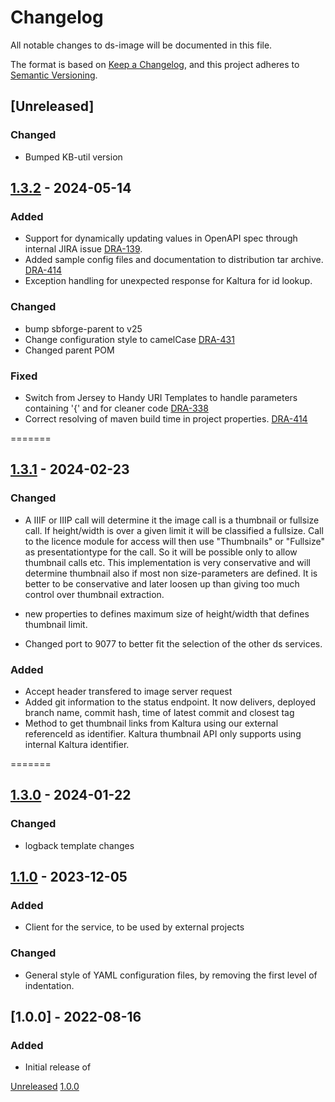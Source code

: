 # Changelog
All notable changes to ds-image will be documented in this file.

The format is based on [Keep a Changelog](https://keepachangelog.com/en/1.0.0/),
and this project adheres to [Semantic Versioning](https://semver.org/spec/v2.0.0.html).

## [Unreleased]
### Changed
- Bumped KB-util version


## [1.3.2](https://github.com/kb-dk/ds-image/releases/tag/ds-image-1.3.2) - 2024-05-14
### Added
- Support for dynamically updating values in OpenAPI spec through internal JIRA issue [DRA-139](https://kb-dk.atlassian.net/browse/DRA-139).
- Added sample config files and documentation to distribution tar archive. [DRA-414](https://kb-dk.atlassian.net/browse/DRA-414)
- Exception handling for unexpected response for Kaltura for id lookup.

### Changed
- bump sbforge-parent to v25
- Change configuration style to camelCase [DRA-431](https://kb-dk.atlassian.net/browse/DRA-431)
- Changed parent POM

### Fixed
- Switch from Jersey to Handy URI Templates to handle parameters containing '{' and for cleaner code [DRA-338](https://kb-dk.atlassian.net/browse/DRA-338)
- Correct resolving of maven build time in project properties. [DRA-414](https://kb-dk.atlassian.net/browse/DRA-414)

=======
## [1.3.1](https://github.com/kb-dk/ds-image/releases/tag/ds-image-1.3.1) - 2024-02-23
### Changed

- A IIIF or IIIP  call will determine it the image call is a thumbnail or fullsize call. If height/width is over a given limit it
will be classified a fullsize. Call to the licence module for access will then use "Thumbnails" or "Fullsize" as presentationtype for the call.
So it will be possible only to allow thumbnail calls etc. This implementation is very conservative and will determine thumbnail also if most non size-parameters are defined.  It is better to be conservative and later loosen up than giving too much control over thumbnail extraction.

- new properties to defines maximum size of height/width that defines thumbnail limit.
- Changed port to 9077 to better fit the selection of the other ds services.

### Added
-  Accept header transfered to image server request
-  Added git information to the status endpoint. It now delivers, deployed branch name, commit hash, time of latest commit and closest tag
-  Method to get thumbnail links from Kaltura using our external referenceId as identifier. Kaltura thumbnail API only supports using internal Kaltura identifier.



=======
## [1.3.0](https://github.com/kb-dk/ds-image/releases/tag/ds-image-1.3.0) - 2024-01-22
### Changed 
- logback template changes


## [1.1.0](https://github.com/kb-dk/ds-image/releases/tag/v1.1.0) - 2023-12-05
### Added
- Client for the service, to be used by external projects

### Changed 
- General style of YAML configuration files, by removing the first level of indentation.


## [1.0.0] - 2022-08-16
### Added

- Initial release of <project>


[Unreleased](https://github.com/kb-dk/ds-image/compare/v1.0.0...HEAD)
[1.0.0](https://github.com/kb-dk/ds-image/releases/tag/v1.0.0)

